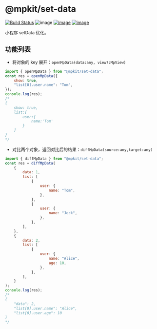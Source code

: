 # @mpkit/set-data

[![Build Status](https://travis-ci.org/imingyu/mpkit.svg?branch=master)](https://travis-ci.org/imingyu/mpkit)
![image](https://img.shields.io/npm/l/@mpkit/set-data.svg)
[![image](https://img.shields.io/npm/v/@mpkit/set-data.svg)](https://www.npmjs.com/package/@mpkit/set-data)
[![image](https://img.shields.io/npm/dt/@mpkit/set-data.svg)](https://www.npmjs.com/package/@mpkit/set-data)

小程序 setData 优化。

## 功能列表

-   将对象的 key 展开：`openMpData(data:any, view?:MpView)`

```javascript
import { openMpData } from "@mpkit/set-data";
const res = openMpData({
    show: true,
    "list[0].user.name": "Tom",
});
console.log(res);
/*
{
    show: true,
    list:[
        user:{
            name:'Tom'
        }
    ]
}
*/
```

-   对比两个对象，返回对比后的结果：`diffMpData(source:any,target:any)`

```javascript
import { diffMpData } from "@mpkit/set-data";
const res = diffMpData(
    {
        data: 1,
        list: [
            {
                user: {
                    name: "Tom",
                },
            },
            {
                user: {
                    name: "Jeck",
                },
            },
        ],
    },
    {
        data: 2,
        list: [
            {
                user: {
                    name: "Alice",
                    age: 10,
                },
            },
        ],
    }
);
console.log(res);
/*
{
    "data": 2,
    "list[0].user.name": "Alice",
    "list[0].user.age": 10
}
*/
```
